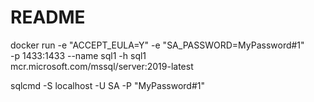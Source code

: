 # README

docker run -e "ACCEPT_EULA=Y" -e "SA_PASSWORD=MyPassword#1" \
   -p 1433:1433 --name sql1 -h sql1 \
   mcr.microsoft.com/mssql/server:2019-latest
   
   
sqlcmd -S localhost -U SA -P "MyPassword#1"